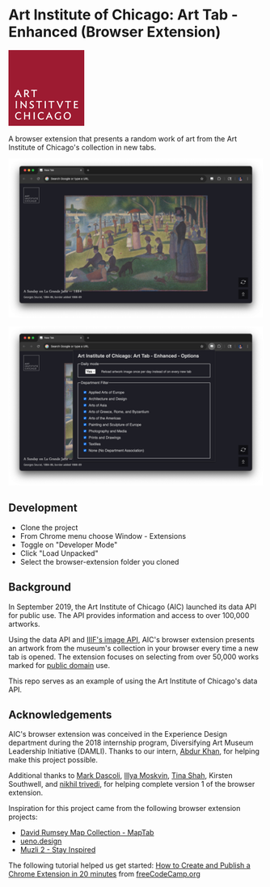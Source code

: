 # Art Institute of Chicago: Art Tab - Enhanced (Browser Extension)

![Art Institute of Chicago](https://raw.githubusercontent.com/Art-Institute-of-Chicago/template/master/aic-logo.gif)

A browser extension that presents a random work of art from the Art Institute of Chicago's collection in new tabs.

<!-- This extension is available in the [Chrome Web Store](link). -->

![Screenshot of the extension in action](screenshots/extension.png)

![Screenshot of the extension options](screenshots/extension-options.png)

## Development

- Clone the project
- From Chrome menu choose Window - Extensions
- Toggle on "Developer Mode"
- Click "Load Unpacked"
- Select the browser-extension folder you cloned

## Background

In September 2019, the Art Institute of Chicago (AIC) launched its data API for public use. The API provides information and access to over 100,000 artworks.

Using the data API and [IIIF's image API](https://iiif.io), AIC's browser extension presents an artwork from the museum's collection in your browser every time a new tab is opened. The extension focuses on selecting from over 50,000 works marked for [public domain](https://www.artic.edu/image-licensing) use.

This repo serves as an example of using the Art Institute of Chicago's data API.

## Acknowledgements

AIC's browser extension was conceived in the Experience Design department during the 2018 internship program, Diversifying Art Museum Leadership Initiative (DAMLI).
Thanks to our intern, [Abdur Khan](https://github.com/AKhan139), for helping make this project possible.

Additional thanks to [Mark Dascoli](https://github.com/markdascoli), [Illya Moskvin](https://github.com/IllyaMoskvin), [Tina Shah](https://github.com/surreal8), Kirsten Southwell, and [nikhil trivedi](https://github.com/nikhiltri), for helping complete version 1 of the browser extension.

Inspiration for this project came from the following browser extension projects:

- [David Rumsey Map Collection - MapTab](https://chrome.google.com/webstore/detail/david-rumsey-map-collecti/fnheacjohhlddiffbmafmpoblbkfgmde?hl=en)
- [ueno.design](https://chrome.google.com/webstore/detail/uenodesign/iiekikakogelhkneknonedfhcajdlgda)
- [Muzli 2 - Stay Inspired](https://chrome.google.com/webstore/detail/muzli-2-stay-inspired/glcipcfhmopcgidicgdociohdoicpdfc)

The following tutorial helped us get started:
[How to Create and Publish a Chrome Extension in 20 minutes](https://www.freecodecamp.org/news/how-to-create-and-publish-a-chrome-extension-in-20-minutes-6dc8395d7153/) from [freeCodeCamp.org](https://freeCodeCamp.org)
